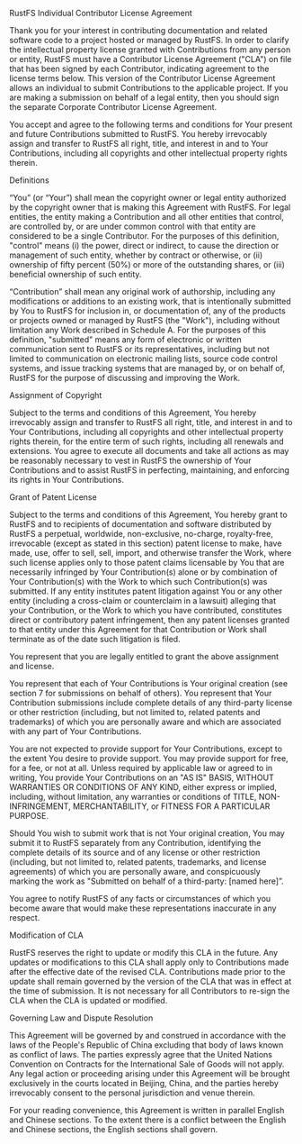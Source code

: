 RustFS Individual Contributor License Agreement

Thank you for your interest in contributing documentation and related software code to a project hosted or managed by
RustFS. In order to clarify the intellectual property license granted with Contributions from any person or entity,
RustFS must have a Contributor License Agreement ("CLA") on file that has been signed by each Contributor, indicating
agreement to the license terms below. This version of the Contributor License Agreement allows an individual to submit
Contributions to the applicable project. If you are making a submission on behalf of a legal entity, then you should
sign the separate Corporate Contributor License Agreement.

You accept and agree to the following terms and conditions for Your present and future Contributions submitted to
RustFS. You hereby irrevocably assign and transfer to RustFS all right, title, and interest in and to Your
Contributions, including all copyrights and other intellectual property rights therein.

Definitions

“You” (or “Your”) shall mean the copyright owner or legal entity authorized by the copyright owner that is making this
Agreement with RustFS. For legal entities, the entity making a Contribution and all other entities that control, are
controlled by, or are under common control with that entity are considered to be a single Contributor. For the purposes
of this definition, "control" means (i) the power, direct or indirect, to cause the direction or management of such
entity, whether by contract or otherwise, or (ii) ownership of fifty percent (50%) or more of the outstanding shares,
or (iii) beneficial ownership of such entity.

“Contribution” shall mean any original work of authorship, including any modifications or additions to an existing work,
that is intentionally submitted by You to RustFS for inclusion in, or documentation of, any of the products or projects
owned or managed by RustFS (the "Work"), including without limitation any Work described in Schedule A. For the purposes
of this definition, "submitted" means any form of electronic or written communication sent to RustFS or its
representatives, including but not limited to communication on electronic mailing lists, source code control systems,
and issue tracking systems that are managed by, or on behalf of, RustFS for the purpose of discussing and improving the
Work.

Assignment of Copyright

Subject to the terms and conditions of this Agreement, You hereby irrevocably assign and transfer to RustFS all right,
title, and interest in and to Your Contributions, including all copyrights and other intellectual property rights
therein, for the entire term of such rights, including all renewals and extensions. You agree to execute all documents
and take all actions as may be reasonably necessary to vest in RustFS the ownership of Your Contributions and to assist
RustFS in perfecting, maintaining, and enforcing its rights in Your Contributions.

Grant of Patent License

Subject to the terms and conditions of this Agreement, You hereby grant to RustFS and to recipients of documentation and
software distributed by RustFS a perpetual, worldwide, non-exclusive, no-charge, royalty-free, irrevocable (except as
stated in this section) patent license to make, have made, use, offer to sell, sell, import, and otherwise transfer the
Work, where such license applies only to those patent claims licensable by You that are necessarily infringed by Your
Contribution(s) alone or by combination of Your Contribution(s) with the Work to which such Contribution(s) was
submitted. If any entity institutes patent litigation against You or any other entity (including a cross-claim or
counterclaim in a lawsuit) alleging that your Contribution, or the Work to which you have contributed, constitutes
direct or contributory patent infringement, then any patent licenses granted to that entity under this Agreement for
that Contribution or Work shall terminate as of the date such litigation is filed.

You represent that you are legally entitled to grant the above assignment and license.

You represent that each of Your Contributions is Your original creation (see section 7 for submissions on behalf of
others). You represent that Your Contribution submissions include complete details of any third-party license or other
restriction (including, but not limited to, related patents and trademarks) of which you are personally aware and which
are associated with any part of Your Contributions.

You are not expected to provide support for Your Contributions, except to the extent You desire to provide support. You
may provide support for free, for a fee, or not at all. Unless required by applicable law or agreed to in writing, You
provide Your Contributions on an "AS IS" BASIS, WITHOUT WARRANTIES OR CONDITIONS OF ANY KIND, either express or implied,
including, without limitation, any warranties or conditions of TITLE, NON- INFRINGEMENT, MERCHANTABILITY, or FITNESS FOR
A PARTICULAR PURPOSE.

Should You wish to submit work that is not Your original creation, You may submit it to RustFS separately from any
Contribution, identifying the complete details of its source and of any license or other restriction (including, but not
limited to, related patents, trademarks, and license agreements) of which you are personally aware, and conspicuously
marking the work as "Submitted on behalf of a third-party: [named here]”.

You agree to notify RustFS of any facts or circumstances of which you become aware that would make these representations
inaccurate in any respect.

Modification of CLA

RustFS reserves the right to update or modify this CLA in the future. Any updates or modifications to this CLA shall
apply only to Contributions made after the effective date of the revised CLA. Contributions made prior to the update
shall remain governed by the version of the CLA that was in effect at the time of submission. It is not necessary for
all Contributors to re-sign the CLA when the CLA is updated or modified.

Governing Law and Dispute Resolution

This Agreement will be governed by and construed in accordance with the laws of the People's Republic of China excluding
that body of laws known as conflict of laws. The parties expressly agree that the United Nations Convention on Contracts
for the International Sale of Goods will not apply. Any legal action or proceeding arising under this Agreement will be
brought exclusively in the courts located in Beijing, China, and the parties hereby irrevocably consent to the personal
jurisdiction and venue therein.

For your reading convenience, this Agreement is written in parallel English and Chinese sections. To the extent there is
a conflict between the English and Chinese sections, the English sections shall govern.
